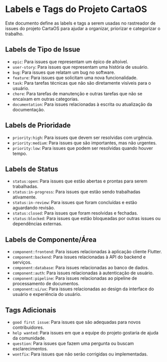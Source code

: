 # Labels e Tags do Projeto CartaOS

Este documento define as labels e tags a serem usadas no rastreador de issues do projeto CartaOS para ajudar a organizar, priorizar e categorizar o trabalho.

## Labels de Tipo de Issue

*   `epic`: Para issues que representam um épico de altoível.
*   `user-story`: Para issues que representam uma história de usuário.
*   `bug`: Para issues que relatam um bug no software.
*   `feature`: Para issues que solicitam uma nova funcionalidade.
*   `task`: Para tarefas técnicas que não são diretamente visíveis para o usuário.
*   `chore`: Para tarefas de manutenção e outras tarefas que não se encaixam em outras categorias.
*   `documentation`: Para issues relacionadas à escrita ou atualização da documentação.

## Labels de Prioridade

*   `priority:high`: Para issues que devem ser resolvidas com urgência.
*   `priority:medium`: Para issues que são importantes, mas não urgentes.
*   `priority:low`: Para issues que podem ser resolvidas quando houver tempo.

## Labels de Status

*   `status:open`: Para issues que estão abertas e prontas para serem trabalhadas.
*   `status:in-progress`: Para issues que estão sendo trabalhadas ativamente.
*   `status:in-review`: Para issues que foram concluídas e estão aguardando revisão.
*   `status:closed`: Para issues que foram resolvidas e fechadas.
*   `status:blocked`: Para issues que estão bloqueadas por outras issues ou dependências externas.

## Labels de Componente/Área

*   `component:frontend`: Para issues relacionadas à aplicação cliente Flutter.
*   `component:backend`: Para issues relacionadas à API do backend e serviços.
*   `component:database`: Para issues relacionadas ao banco de dados.
*   `component:auth`: Para issues relacionadas à autenticação de usuário.
*   `component:pipeline`: Para issues relacionadas ao pipeline de processamento de documentos.
*   `component:ui/ux`: Para issues relacionadas ao design da interface do usuário e experiência do usuário.

## Tags Adicionais

*   `good first issue`: Para issues que são adequadas para novos contribuidores.
*   `help wanted`: Para issues em que a equipe do projeto gostaria de ajuda da comunidade.
*   `question`: Para issues que fazem uma pergunta ou buscam esclarecimentos.
*   `wontfix`: Para issues que não serão corrigidas ou implementadas.
